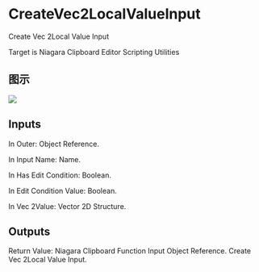 # CreateVec2LocalValueInput

Create Vec 2Local Value Input

Target is Niagara Clipboard Editor Scripting Utilities

## 图示

![]($-20221218-19172981.png)

## Inputs

In Outer: Object Reference.

In Input Name: Name.

In Has Edit Condition: Boolean.

In Edit Condition Value: Boolean.

In Vec 2Value: Vector 2D Structure.  

## Outputs

Return Value: Niagara Clipboard Function Input Object Reference. Create Vec 2Local Value Input.

